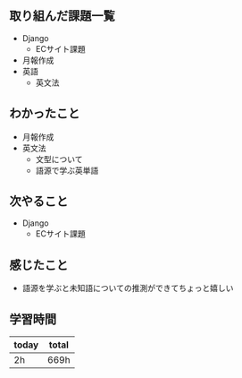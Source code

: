 ## 取り組んだ課題一覧
- Django
	- ECサイト課題
- 月報作成
- 英語
	- 英文法
## わかったこと
- 月報作成
- 英文法
	- 文型について
	- 語源で学ぶ英単語
## 次やること
- Django
	- ECサイト課題
## 感じたこと
- 語源を学ぶと未知語についての推測ができてちょっと嬉しい
## 学習時間

| today | total |
| ----- | ----- |
| 2h    | 669h  |

